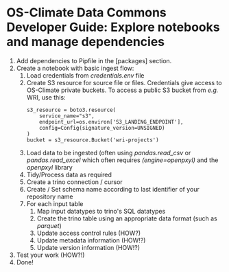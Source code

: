 # OS-Climate Data Commons Developer Guide: Explore notebooks and manage dependencies

1. Add dependencies to Pipfile in the [packages] section.
2. Create a notebook with basic ingest flow:
   1. Load credentials from *credentials.env* file
   2. Create S3 resource for source file or files.  Credentials give access to OS-Climate private buckets.  To access a public S3 bucket from *e.g.* WRI, use this:
      ```
      s3_resource = boto3.resource(
          service_name="s3",
          endpoint_url=os.environ['S3_LANDING_ENDPOINT'],
          config=Config(signature_version=UNSIGNED)
      )
      bucket = s3_resource.Bucket('wri-projects')
      ```
   3. Load data to be ingested (often using *pandas.read_csv* or *pandas.read_excel* which often requires *(engine=openpxyl)* and the *openpxyl* library
   4. Tidy/Process data as required
   5. Create a trino connection / cursor
   6. Create / Set schema name according to last identifier of your repository name
   7. For each input table
      1. Map input datatypes to trino's SQL datatypes
      2. Create the trino table using an appropriate data format (such as *parquet*)
      3. Update access control rules (HOW?)
      4. Update metadata information (HOW!?)
      5. Update version information (HOW!?)
 3. Test your work (HOW?!)
 4. Done!
